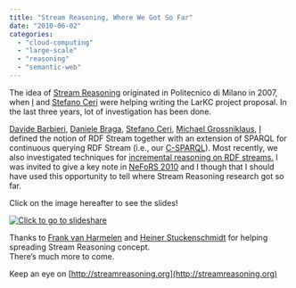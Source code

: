 ```yaml
---
title: "Stream Reasoning, Where We Got So Far"
date: "2010-06-02"
categories: 
  - "cloud-computing"
  - "large-scale"
  - "reasoning"
  - "semantic-web"
---
```


The idea of [Stream Reasoning](http://streamreasoning.org) originated in Politecnico di Milano in 2007, when [I](http://emanueledellavalle.org/) and [Stefano Ceri](http://dbgroup.como.polimi.it/ceri/) were helping writing the LarKC project proposal. In the last three years, lot of investigation has been done.

[Davide Barbieri](http://home.dei.polimi.it/dbarbieri/), [Daniele Braga](http://home.dei.polimi.it/braga/), [Stefano Ceri](http://dbgroup.como.polimi.it/ceri/), [Michael Grossniklaus](http://www.globis.ethz.ch/people/michagro), [I](http://emanueledellavalle.org/) defined the notion of RDF Stream together with an extension of SPARQL for continuous querying RDF Stream (i.e., our [C-SPARQL](http://wiki.larkc.eu/c-sparql/)). Most recently, we also investigated techniques for [incremental reasoning on RDF streams.](http://www.slideshare.net/emanueledellavalle/incremental-reasoning-on-streams-andrich-background-knowledge) I was invited to give a key note in [NeFoRS 2010](http://nefors10.larkc.eu/) and I though that I should have used this opportunity to tell where Stream Reasoning research got so far.

Click on the image hereafter to see the slides!

[![Click to go to slideshare](images/SR.jpg)](http://www.slideshare.net/emanueledellavalle/stream-reasoning-where-we-got-so-far)

Thanks to [Frank van Harmelen](http://www.few.vu.nl/~frankh/) and [Heiner Stuckenschmidt](http://ki.informatik.uni-mannheim.de/people/heiner_stuckenschmidt.html) for helping spreading Stream Reasoning concept.  
There’s much more to come.

Keep an eye on [http://streamreasoning.org](http://streamreasoning.org)
